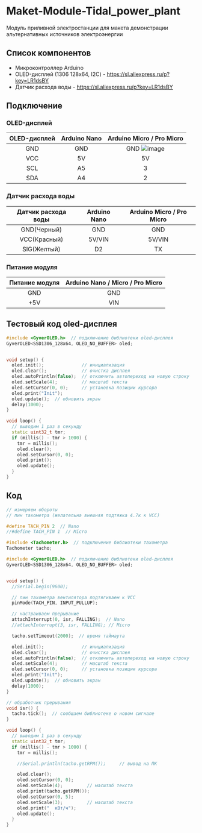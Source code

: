 # Maket-Module-Tidal_power_plant
 Модуль приливной электростанции для макета демонстрации альтернативных источников электроэнергии

## Список компонентов
 
* Микроконтроллер Arduino
* OLED-дисплей (1306 128x64, I2C) - https://sl.aliexpress.ru/p?key=LR1dsBY
* Датчик расхода воды - https://sl.aliexpress.ru/p?key=LR1dsBY


## Подключение

### OLED-дисплей

| OLED-дисплей	| Arduino Nano |	Arduino Micro / Pro Micro |
| :---:| :---:| :---:|
| GND	| GND |	GND ![image](https://github.com/user-attachments/assets/f7e3bd99-2861-47e2-8a9f-0fe5dc5f32e0) |
| VCC	| 5V |	5V |
| SCL	| A5 | 3 |
| SDA	| A4 |	2 |

### Датчик расхода воды

| Датчик расхода воды	| Arduino Nano | Arduino Micro / Pro Micro |
| :---:| :---:|:---:|
| GND(Черный)	| GND |	GND |
| VCC(Красный)	| 5V/VIN | 5V/VIN |
| SIG(Желтый)	| D2 | TX |

### Питание модуля

| Питание модуля	| Arduino Nano / Micro / Pro Micro |
| :---:| :---:| 
| GND	| GND |	
| +5V	| VIN |	

## Тестовый код oled-дисплея
```cpp
#include <GyverOLED.h>  // подключение библиотеки oled-дисплея
GyverOLED<SSD1306_128x64, OLED_NO_BUFFER> oled;


void setup() {
  oled.init();              // инициализация
  oled.clear();             // очистка дисплея
  oled.autoPrintln(false);  // отключить автопереход на новую строку
  oled.setScale(4);         // масштаб текста
  oled.setCursor(0, 0);     // установка позиции курсора
  oled.print("Init");
  oled.update();  // обновить экран
  delay(1000);
}

void loop() {
  // выводим 1 раз в секунду
  static uint32_t tmr;
  if (millis() - tmr > 1000) {
    tmr = millis();
    oled.clear();
    oled.setCursor(0, 0);
    oled.print();
    oled.update();
  }
}
```

## Код
```cpp
// измеряем обороты
// пин тахометра (желательна внешняя подтяжка 4.7к к VCC)

#define TACH_PIN 2  // Nano
//#define TACH_PIN 1  // Micro

#include <Tachometer.h>  // подключение библиотеки тахометра
Tachometer tacho;

#include <GyverOLED.h>  // подключение библиотеки oled-дисплея
GyverOLED<SSD1306_128x64, OLED_NO_BUFFER> oled;


void setup() {
  //Serial.begin(9600);

  // пин тахометра вентилятора подтягиваем к VCC
  pinMode(TACH_PIN, INPUT_PULLUP);

  // настраиваем прерывание
  attachInterrupt(0, isr, FALLING);  // Nano
  //attachInterrupt(3, isr, FALLING); // Micro

  tacho.setTimeout(2000);  // время таймаута

  oled.init();              // инициализация
  oled.clear();             // очистка дисплея
  oled.autoPrintln(false);  // отключить автопереход на новую строку
  oled.setScale(4);         // масштаб текста
  oled.setCursor(0, 0);     // установка позиции курсора
  oled.print("Init");
  oled.update();  // обновить экран
  delay(1000);
}

// обработчик прерывания
void isr() {
  tacho.tick();  // сообщаем библиотеке о новом сигнале
}

void loop() {
  // выводим 1 раз в секунду
  static uint32_t tmr;
  if (millis() - tmr > 1000) {
    tmr = millis();

    //Serial.println(tacho.getRPM());     // вывод на ПК

    oled.clear();
    oled.setCursor(0, 0);
    oled.setScale(4);         // масштаб текста
    oled.print(tacho.getRPM());
    oled.setCursor(0, 5);
    oled.setScale(3);         // масштаб текста
    oled.print("  кВт/ч");
    oled.update();
  }
}
```
